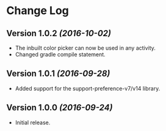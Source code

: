 Change Log
==========
Version 1.0.2 *(2016-10-02)*
----------------------------

- The inbuilt color picker can now be used in any activity.
- Changed gradle compile statement.


Version 1.0.1 *(2016-09-28)*
----------------------------

- Added support for the support-preference-v7/v14 library.


Version 1.0.0 *(2016-09-24)*
----------------------------

- Initial release.